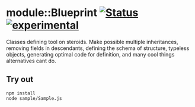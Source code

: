 
# module::Blueprint [![Status](https://github.com/Wandalen/wBlueprint/workflows/Publish/badge.svg)](https://github.com/Wandalen/wBlueprint/actions?query=workflow%3APublish) [![experimental](https://img.shields.io/badge/stability-experimental-orange.svg)](https://github.com/emersion/stability-badges#experimental)

Classes defining tool on steroids. Make possible multiple inheritances, removing fields in descendants, defining the schema of structure, typeless objects, generating optimal code for definition, and many cool things alternatives cant do.

## Try out
```
npm install
node sample/Sample.js
```
